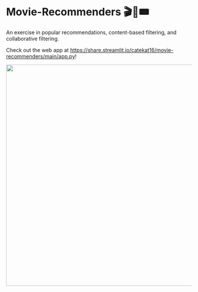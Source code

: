 # Movie-Recommenders 🎬🍿🎟

An exercise in popular recommendations, content-based filtering, and collaborative filtering.

Check out the web app at https://share.streamlit.io/catekat16/movie-recommenders/main/app.py!

<img src="movie_streamlit.gif" height=600><br>
